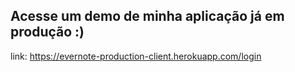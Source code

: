 ## Acesse um demo de minha aplicação já em produção :)
link: https://evernote-production-client.herokuapp.com/login
